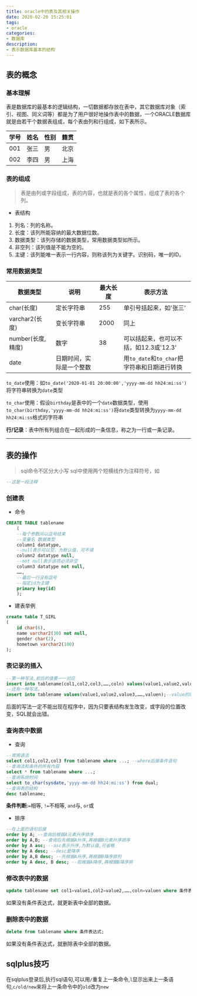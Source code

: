 ```yaml
---
title: oracle中的表及其相关操作
date: 2020-02-20 15:25:01
tags:
- oracle
categories:
- 数据库
description:
- 表示数据库基本的结构
---
```


<!--more-->
## 表的概念
### 基本理解
表是数据库的最基本的逻辑结构，一切数据都存放在表中，其它数据库对象（索引、视图、同义词等）都是为了用户很好地操作表中的数据，一个ORACLE数据库就是由若干个数据表组成，每个表由列和行组成，如下表所示。

|学号|姓名|性别|籍贯|
|-  |   -|-   |-   |
|001|张三 | 男 |北京|
|002|李四 | 男 |上海|

### 表的组成
> 表是由列或字段组成，表的内容，也就是表的各个属性，组成了表的各个列。

* 表结构
1. 列名：列的名称。
2. 长度：该列所能容纳的最大数据位数。
3. 数据类型：该列存储的数据类型，常用数据类型如所示。
4. 非空列：该列值是不能为空的。
5. 主键：该列能唯一表示一行内容，则称该列为关键字。识别码，唯一的ID。

### 常用数据类型
|数据类型|说明|最大长度|表示方法|
|    -   | - |   -   |   -    |
|char(长度)|定长字符串|255|单引号括起来，如'张三'|
|varchar2(长度)|变长字符串|2000|同上|
|number(长度,精度)|数字|38|可以括起来，也可以不括，如12.3或'12.3'|
|date|日期时间，实际是一个整数||用`to_date`和`to_char`把字符串和日期进行转换|

`to_date`使用：如`to_date('2020-01-01 20:00:00','yyyy-mm-dd hh24:mi:ss')`将字符串转换为`date`类型

`to_char`使用：假设`birthday`是表中的一个`date`数据类型，使用`to_char(birthday,'yyyy-mm-dd hh24:mi:ss')`将`date`类型转换为`yyyy-mm-dd hh24:mi:ss`格式的字符串


**行/记录**：表中所有列组合在一起形成的一条信息，称之为一行或一条记录。

---

## 表的操作
> sql命令不区分大小写
> sql中使用两个短横线作为注释符号，如

```sql
--这是一段注释
```

### 创建表
* 命令
```sql
CREATE TABLE tablename
	(
	--每个参数间以逗号结束
	--变量名 数据类型
	column1 datatype,
	--null表示可以空，为默认值，可不填
	column2 datatype null,
	--not null表示该项必须非空
	column3 datatype not null,
	……,
	--最后一行没有逗号
	--指定id为主键
	primary key(id)
	);
```

* 建表举例
```sql
create table T_GIRL
(
    id char(6),
    name varchar2(30) not null,
    gender char(2),
    hometown varchar2(100)
);
```

### 表记录的插入
```sql
--第一种写法,前后的值要一一对应
insert into tablename(col1,col2,col3,……,coln) values(value1,value2,value3,……,valuen);
--还有一种写法。
insert into tablename values(value1,value2,value3,……,valuen);--value的顺序为建表时指定的顺序
```
后面的写法一定不能出现在程序中，因为只要表结构发生改变，或字段的位置改变，SQL就会出错。

### 查询表中数据
* 查询
```sql
--常用语法
select col1,col2,col3 from tablename where ...; --where后接条件语句
--查询法和条件的所有内容
select * from tablename where ...;
--查询系统时间
select to_char(sysdate,'yyyy-mm-dd hh24:mi:ss') from dual;
--查询表的结构
desc tablename;
```

**条件判断**:`=`相等, `!=`不相等, `and`与, `or`或

* 排序
```sql
--在上面的语句后接
order by A; --查询后根据A元素升序排序
order by A,B; --查询后先根据A升序,再根据B元素升序排序
order by A asc; --asc表示升序,为默认值,可省略
order by A desc; --desc是降序
order by A,B desc; --先根据A升序,再根据B降序排列
order by A desc, B desc; --现根据A降序,再根据B降序排
```

### 修改表中的数据
```sql
update tablename set col1=value1,col2=value2,……,coln=valuen where 条件表达式;
```

如果没有条件表达式，就更新表中全部的数据。

### 删除表中的数据
```sql
delete from tablename where 条件表达式;
```

如果没有条件表达式，就删除表中全部的数据。

## sqlplus技巧
在sqlplus登录后,执行sql语句,可以用`/`重复上一条命令,`l`显示出来上一条语句,`c/old/new`来将上一条命令中的`old`改为`new`
